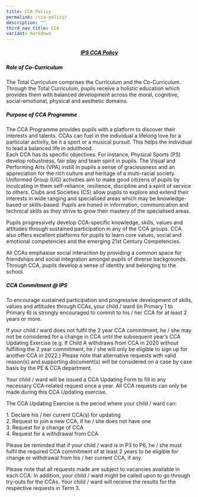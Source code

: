 ```yaml
---
title: CCA Policy
permalink: /cca-policy/
description: ""
third_nav_title: CCA
variant: markdown
---
```



<h5 style="color:black" align="center"><u>IPS CCA Policy</u></h5>


<h5 style="color:black" align="left">Role of Co-Curriculum</h5>
  
The Total Curriculum comprises the Curriculum and the Co-Curriculum. Through the Total Curriculum, pupils receive a holistic education which provides them with balanced development across the moral, cognitive, social-emotional, physical and aesthetic domains.


<h5 style="color:black" align="left">Purpose of CCA Programme</h5>

The CCA Programme provides pupils with a platform to discover their interests and talents. CCAs can fuel in the individual a lifelong love for a particular activity, be it a sport or a musical pursuit. This helps the individual to lead a balanced life in adulthood.  
Each CCA has its specific objectives. For instance, Physical Sports (PS) develop robustness, fair play and team spirit in pupils. The Visual and Performing Arts (VPA) instill in pupils a sense of graciousness and an appreciation for the rich culture and heritage of a multi-racial society. Uniformed Group (UG) activities aim to make good citizens of pupils by inculcating in them self-reliance, resilience, discipline and a spirit of service to others. Clubs and Societies (CS) allow pupils to explore and extend their interests in wide ranging and specialised areas which may be knowledge-based or skills-based. Pupils are honed in information, communication and technical skills as they strive to grow their mastery of the specialised areas.

Pupils progressively develop CCA-specific knowledge, skills, values and attitudes through sustained participation in any of the CCA groups. CCA also offers excellent platforms for pupils to learn core values, social and emotional competencies and the emerging 21st Century Competencies.

All CCAs emphasise social interaction by providing a common space for friendships and social integration amongst pupils of diverse backgrounds. Through CCA, pupils develop a sense of identity and belonging to the school.

<h5 style="color:black" align="left">CCA Commitment @ IPS</h5>

To encourage sustained participation and progressive development of skills, values and attitudes through CCAs, your child / ward (in Primary 1 to Primary 6) is strongly encouraged to commit to his / her CCA for at least 2 years or more.

If your child / ward does not fulfil the 2 year CCA commitment, he / she may not be considered&nbsp;for a change in CCA until the subsequent year’s CCA Updating Exercise (e.g. If Child A withdraws&nbsp;from CCA in 2020 without fulfilling the 2 year commitment, he / she will only be eligible to sign&nbsp;up for another CCA in 2022.) Please note that alternative requests with valid reason(s) and&nbsp;supporting document(s) will be considered on a case by case basis by the PE &amp; CCA department.

Your child / ward will be issued a CCA Updating Form to fill in any necessary CCA-related request&nbsp;once a year. All CCA requests can only be made during this CCA Updating&nbsp;exercise.

The CCA Updating Exercise is the period where your child / ward can:  
  
1\. Declare his / her current CCA(s) for updating  
2\. Request to join a new CCA, if he / she does not have one  
3\. Request for a change of CCA  
4\. Request for a withdrawal from CCA

Please be reminded that if your child / ward is in P3 to P6, he / she must fulfil the required CCA&nbsp;commitment of at least 2 years to be eligible for change or withdrawal from his / her current&nbsp;CCA, if any.

Please note that all requests made are subject to vacancies available in each CCA. In addition,&nbsp;your child / ward might be called upon to go through try-outs for the CCAs. Your child / ward&nbsp;will receive the results for the respective requests in Term 3.